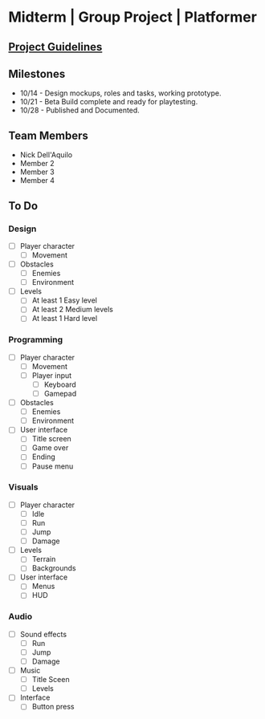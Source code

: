 # Midterm | Group Project | Platformer

## [Project Guidelines](/Project%20Guidelines)

## Milestones
- 10/14 - Design mockups, roles and tasks, working prototype.
- 10/21 - Beta Build complete and ready for playtesting.
- 10/28 - Published and Documented.

## Team Members
- Nick Dell'Aquilo
- Member 2
- Member 3
- Member 4

## To Do

### Design
- [ ] Player character
  - [ ] Movement
- [ ] Obstacles
  - [ ] Enemies
  - [ ] Environment
- [ ] Levels
  - [ ] At least 1 Easy level
  - [ ] At least 2 Medium levels
  - [ ] At least 1 Hard level

### Programming
- [ ] Player character
  - [ ] Movement
  - [ ] Player input
    - [ ] Keyboard
    - [ ] Gamepad
- [ ] Obstacles
  - [ ] Enemies
  - [ ] Environment
- [ ] User interface
  - [ ] Title screen
  - [ ] Game over
  - [ ] Ending
  - [ ] Pause menu

### Visuals
- [ ] Player character
  - [ ] Idle
  - [ ] Run
  - [ ] Jump
  - [ ] Damage
- [ ] Levels
  - [ ] Terrain
  - [ ] Backgrounds
- [ ] User interface
  - [ ] Menus
  - [ ] HUD

### Audio
- [ ] Sound effects
  - [ ] Run
  - [ ] Jump
  - [ ] Damage
- [ ] Music
  - [ ] Title Sceen
  - [ ] Levels
- [ ] Interface
  - [ ] Button press
